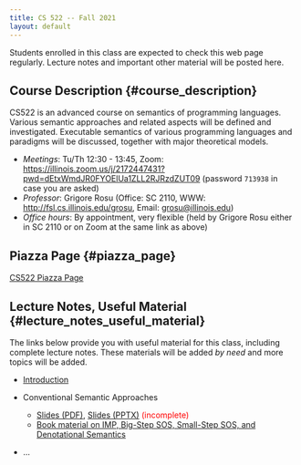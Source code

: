 ```yaml
---
title: CS 522 -- Fall 2021
layout: default
---
```


Students enrolled in this class are expected to check this web page
regularly. Lecture notes and important other material will be posted
here.

## Course Description {#course_description}

CS522 is an advanced course on semantics of programming languages.
Various semantic approaches and related aspects will be defined and
investigated. Executable semantics of various programming languages and
paradigms will be discussed, together with major theoretical models.

-   *Meetings*: Tu/Th 12:30 - 13:45, Zoom: https://illinois.zoom.us/j/2172447431?pwd=dEtxWmdJR0FYOElUa1ZLL2RJRzdZUT09  (password `713938` in case you are asked)
-   *Professor*: Grigore Rosu (Office: SC 2110, WWW: <http://fsl.cs.illinois.edu/grosu>, Email: grosu@illinois.edu)
-   *Office hours*: By appointment, very flexible (held by Grigore Rosu either in SC 2110 or on Zoom at the same link as above)

## Piazza Page {#piazza_page}

[CS522 Piazza Page](https://piazza.com/illinois/fall2021/cs522/home)

## Lecture Notes, Useful Material {#lecture_notes_useful_material}

The links below provide you with useful material for this class,
including complete lecture notes. These materials will be added *by
need* and more topics will be added.

-   [Introduction](CS522-Fall-2021-Introduction.pdf)

-   Conventional Semantic Approaches

    -   [Slides (PDF)](CS522-Fall-2021-Conventional-Executable-Semantics.pdf),
        [Slides (PPTX)](CS522-Fall-2021-Conventional-Executable-Semantics.pptx)
        <font color=red>(incomplete)</font>
    -   [Book material on IMP, Big-Step SOS, Small-Step SOS, and Denotational
        Semantics](CS522-Fall-2021-basic-semantics.pdf)

-   ...
